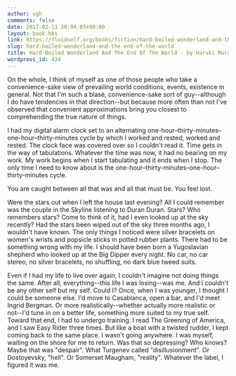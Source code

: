 ```yaml
---
author: ugh
comments: false
date: 2017-02-11 10:04:03+00:00
layout: book.hbs
link: https://fluidself.org/books/fiction/hard-boiled-wonderland-and-the-end-of-the-world/
slug: hard-boiled-wonderland-and-the-end-of-the-world
title: Hard-Boiled Wonderland And The End Of The World - by Haruki Murakami
wordpress_id: 434
---
```


On the whole, I think of myself as one of those people who take a convenience-sake view of prevailing world conditions, events, existence in general. Not that I'm such a blasé, convenience-sake sort of guy--although I do have tendencies in that direction--but because more often than not I've observed that convenient approximations bring you closest to comprehending the true nature of things.

I had my digital alarm clock set to an alternating one-hour–thirty-minutes–one-hour–thirty-minutes cycle by which I worked and rested, worked and rested. The clock face was covered over so I couldn't read it. Time gets in the way of tabulations. Whatever the time was now, it had no bearing on my work. My work begins when I start tabulating and it ends when I stop. The only time I need to know about is the one-hour–thirty-minutes–one-hour–thirty-minutes cycle.

You are caught between all that was and all that must be. You feel lost.

Were the stars out when I left the house last evening? All I could remember was the couple in the Skyline listening to Duran Duran. Stars? Who remembers stars? Come to think of it, had I even looked up at the sky recently? Had the stars been wiped out of the sky three months ago, I wouldn't have known. The only things I noticed were silver bracelets on women's wrists and popsicle sticks in potted rubber plants. There had to be something wrong with my life. I should have been born a Yugoslavian shepherd who looked up at the Big Dipper every night. No car, no car stereo, no silver bracelets, no shuffling, no dark blue tweed suits.

Even if I had my life to live over again, I couldn't imagine not doing things the same. After all, everything--this life I was losing--was me. And I couldn't be any other self but my self. Could I? Once, when I was younger, I thought I could be someone else. I'd move to Casablanca, open a bar, and I'd meet Ingrid Bergman. Or more realistically--whether actually more realistic or not--I'd tune in on a better life, something more suited to my true self. Toward that end, I had to undergo training. I read The Greening of America, and I saw Easy Rider three times. But like a boat with a twisted rudder, I kept coming back to the same place. I wasn't going anywhere. I was myself, waiting on the shore for me to return. Was that so depressing? Who knows? Maybe that was "despair". What Turgenev called "disillusionment". Or Dostoyevsky, "hell". Or Somerset Maugham, "reality". Whatever the label, I figured it was me.
